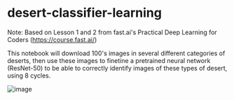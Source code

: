 # desert-classifier-learning
Note: Based on Lesson 1 and 2 from fast.ai's Practical Deep Learning for Coders (https://course.fast.ai/)

This notebook will download 100's images in several different categories of deserts, then use these images to finetine a pretrained neural network (ResNet-50) to be able to correctly identify images of these types of desert, using 8 cycles.

![image](https://github.com/nf1973/desert-classifier-learning/assets/56644716/6ea86669-fff7-4562-95c6-c86f14046933)
